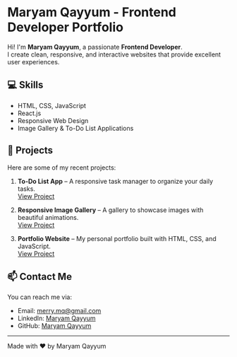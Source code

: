 # Maryam Qayyum - Frontend Developer Portfolio

Hi! I'm **Maryam Qayyum**, a passionate **Frontend Developer**.  
I create clean, responsive, and interactive websites that provide excellent user experiences.  

## 💻 Skills
- HTML, CSS, JavaScript
- React.js
- Responsive Web Design
- Image Gallery & To-Do List Applications

## 🌟 Projects
Here are some of my recent projects:

1. **To-Do List App** – A responsive task manager to organize your daily tasks.  
   [View Project](https://github.com/maryam-mq/to-do-list)

2. **Responsive Image Gallery** – A gallery to showcase images with beautiful animations.  
   [View Project](https://github.com/maryam-mq/Responsive-img-galleryg)

3. **Portfolio Website** – My personal portfolio built with HTML, CSS, and JavaScript.  
   [View Project](https://github.com/maryam-mq/portfolio)

## 📫 Contact Me
You can reach me via:  
- Email: merry.mq@gmail.com  
- LinkedIn: [Maryam Qayyum](https://www.linkedin.com/in/maryam-qayyum-3b452b374/)  
- GitHub: [Maryam Qayyum]([https://github.com/maryam-mq])

---

Made with ❤️ by Maryam Qayyum
